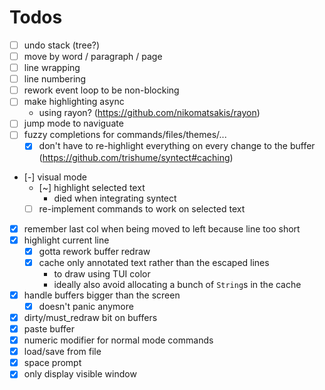 # Todos

- [ ] undo stack (tree?)
- [ ] move by word / paragraph / page
- [ ] line wrapping
- [ ] line numbering
- [ ] rework event loop to be non-blocking
- [ ] make highlighting async
  * using rayon? (https://github.com/nikomatsakis/rayon)
- [ ] jump mode to naviguate
- [ ] fuzzy completions for commands/files/themes/...
  - [x] don't have to re-highlight everything on every change to the buffer  (https://github.com/trishume/syntect#caching)
- [-] visual mode
  - [~] highlight selected text
    - died when integrating syntect
  - [ ] re-implement commands to work on selected text
- [x] remember last col when being moved to left because line too short
- [x] highlight current line
  - [x] gotta rework buffer redraw
  - [x] cache only annotated text rather than the escaped lines
    * to draw using TUI color
    * ideally also avoid allocating a bunch of `String`s in the cache
- [x] handle buffers bigger than the screen
  - [x] doesn't panic anymore
- [x] dirty/must_redraw bit on buffers
- [x] paste buffer
- [x] numeric modifier for normal mode commands
- [x] load/save from file
- [x] space prompt
- [x] only display visible window
